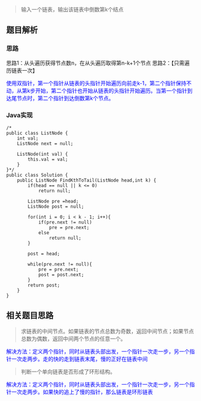 > 输入一个链表，输出该链表中倒数第k个结点
## **题目解析**
### **思路**
思路1：从头遍历获得节点数n，在从头遍历取得第n-k+1个节点
思路2：【只需遍历链表一次】

<font color=#0000ff >使用双指针，第一个指针从链表的头指针开始遍历向前走k-1，第二个指针保持不动，从第k步开始，第二个指针也开始从链表的头指针开始遍历。当第一个指针到达尾节点时，第二个指针到达倒数第k个节点。</font>
### **Java实现**

```
/*
public class ListNode {
    int val;
    ListNode next = null;

    ListNode(int val) {
        this.val = val;
    }
}*/
public class Solution {
    public ListNode FindKthToTail(ListNode head,int k) {
		if(head == null || k <= 0)
            return null;
        
        ListNode pre =head;
        ListNode post = null;
        
        for(int i = 0; i < k - 1; i++){
            if(pre.next != null)
                pre = pre.next;
            else
                return null;
        }
        
        post = head;
        
        while(pre.next != null){
            pre = pre.next;
            post = post.next;
        }
        return post;
    }
}
```
## **相关题目思路**
> 求链表的中间节点。如果链表的节点总数为奇数，返回中间节点；如果节点总数为偶数，返回中间两个节点的任意一个。

<font color=#0000ff >解决方法：定义两个指针，同时从链表头部出发，一个指针一次走一步，另一个指针一次走两步。走的快的走到链表末尾，慢的正好在链表中间</font>
> 判断一个单向链表是否形成了环形结构。

<font color=#0000ff >解决方法：定义两个指针，同时从链表头部出发，一个指针一次走一步，另一个指针一次走两步。如果快的追上了慢的指针，那么链表是环形链表</font>